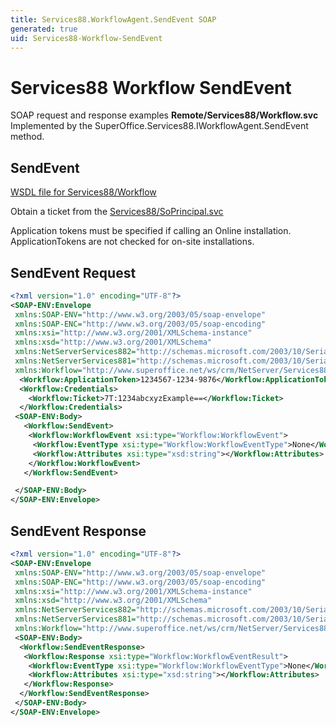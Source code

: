 ```yaml
---
title: Services88.WorkflowAgent.SendEvent SOAP
generated: true
uid: Services88-Workflow-SendEvent
---
```


# Services88 Workflow SendEvent

SOAP request and response examples **Remote/Services88/Workflow.svc**
Implemented by the <see cref="M:SuperOffice.Services88.IWorkflowAgent.SendEvent">SuperOffice.Services88.IWorkflowAgent.SendEvent</see> method.

## SendEvent





[WSDL file for Services88/Workflow](../Services88-Workflow.md)

Obtain a ticket from the [Services88/SoPrincipal.svc](../SoPrincipal/index.md)

Application tokens must be specified if calling an Online installation. ApplicationTokens are not checked for on-site installations.

## SendEvent Request

```xml
<?xml version="1.0" encoding="UTF-8"?>
<SOAP-ENV:Envelope
 xmlns:SOAP-ENV="http://www.w3.org/2003/05/soap-envelope"
 xmlns:SOAP-ENC="http://www.w3.org/2003/05/soap-encoding"
 xmlns:xsi="http://www.w3.org/2001/XMLSchema-instance"
 xmlns:xsd="http://www.w3.org/2001/XMLSchema"
 xmlns:NetServerServices882="http://schemas.microsoft.com/2003/10/Serialization/Arrays"
 xmlns:NetServerServices881="http://schemas.microsoft.com/2003/10/Serialization/"
 xmlns:Workflow="http://www.superoffice.net/ws/crm/NetServer/Services88">
  <Workflow:ApplicationToken>1234567-1234-9876</Workflow:ApplicationToken>
  <Workflow:Credentials>
    <Workflow:Ticket>7T:1234abcxyzExample==</Workflow:Ticket>
  </Workflow:Credentials>
 <SOAP-ENV:Body>
   <Workflow:SendEvent>
    <Workflow:WorkflowEvent xsi:type="Workflow:WorkflowEvent">
     <Workflow:EventType xsi:type="Workflow:WorkflowEventType">None</Workflow:EventType>
     <Workflow:Attributes xsi:type="xsd:string"></Workflow:Attributes>
    </Workflow:WorkflowEvent>
   </Workflow:SendEvent>

 </SOAP-ENV:Body>
</SOAP-ENV:Envelope>

```


## SendEvent Response

```xml
<?xml version="1.0" encoding="UTF-8"?>
<SOAP-ENV:Envelope
 xmlns:SOAP-ENV="http://www.w3.org/2003/05/soap-envelope"
 xmlns:SOAP-ENC="http://www.w3.org/2003/05/soap-encoding"
 xmlns:xsi="http://www.w3.org/2001/XMLSchema-instance"
 xmlns:xsd="http://www.w3.org/2001/XMLSchema"
 xmlns:NetServerServices882="http://schemas.microsoft.com/2003/10/Serialization/Arrays"
 xmlns:NetServerServices881="http://schemas.microsoft.com/2003/10/Serialization/"
 xmlns:Workflow="http://www.superoffice.net/ws/crm/NetServer/Services88">
 <SOAP-ENV:Body>
  <Workflow:SendEventResponse>
   <Workflow:Response xsi:type="Workflow:WorkflowEventResult">
    <Workflow:EventType xsi:type="Workflow:WorkflowEventType">None</Workflow:EventType>
    <Workflow:Attributes xsi:type="xsd:string"></Workflow:Attributes>
   </Workflow:Response>
  </Workflow:SendEventResponse>
 </SOAP-ENV:Body>
</SOAP-ENV:Envelope>

```

